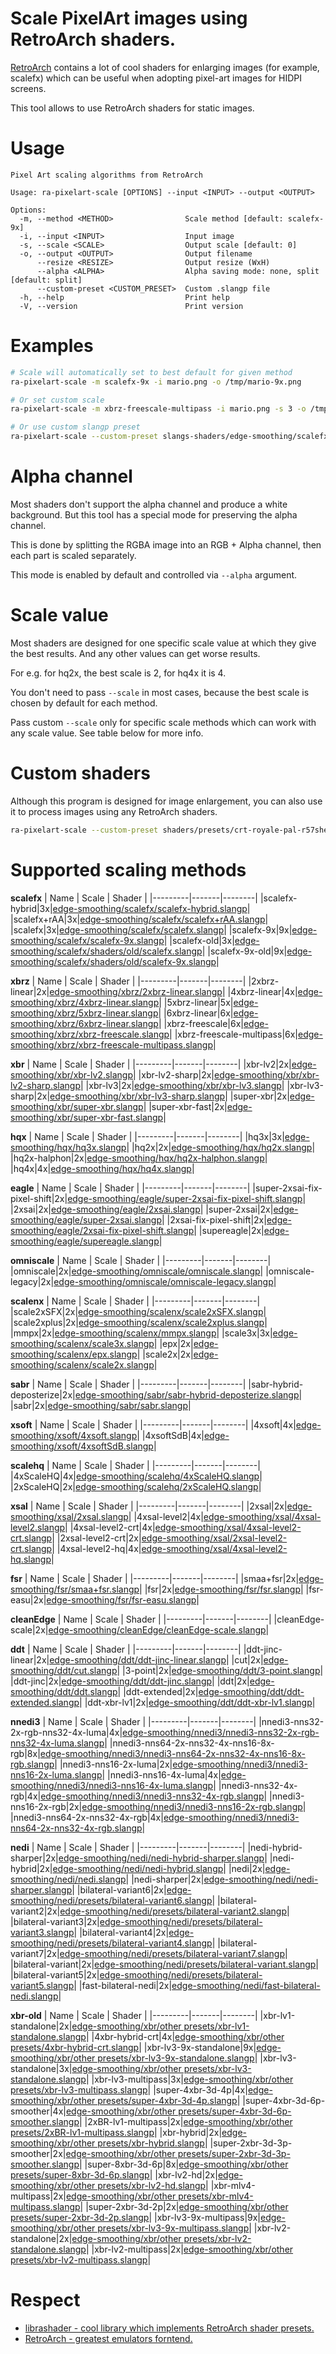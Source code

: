 # Scale PixelArt images using RetroArch shaders.
[RetroArch](https://github.com/libretro/RetroArch) contains a lot of cool shaders for enlarging images (for example, scalefx) which can be useful when adopting pixel-art images for HIDPI screens.

This tool allows to use RetroArch shaders for static images.

# Usage
```
Pixel Art scaling algorithms from RetroArch

Usage: ra-pixelart-scale [OPTIONS] --input <INPUT> --output <OUTPUT>

Options:
  -m, --method <METHOD>                Scale method [default: scalefx-9x]
  -i, --input <INPUT>                  Input image
  -s, --scale <SCALE>                  Output scale [default: 0]
  -o, --output <OUTPUT>                Output filename
      --resize <RESIZE>                Output resize (WxH)
      --alpha <ALPHA>                  Alpha saving mode: none, split [default: split]
      --custom-preset <CUSTOM_PRESET>  Custom .slangp file
  -h, --help                           Print help
  -V, --version                        Print version
```

# Examples
```bash
# Scale will automatically set to best default for given method
ra-pixelart-scale -m scalefx-9x -i mario.png -o /tmp/mario-9x.png

# Or set custom scale
ra-pixelart-scale -m xbrz-freescale-multipass -i mario.png -s 3 -o /tmp/mario-3x.png

# Or use custom slangp preset
ra-pixelart-scale --custom-preset slangs-shaders/edge-smoothing/scalefx/scalefx.slangp -i mario.png -s 3 -o /tmp/mario-3x.png
```

# Alpha channel

Most shaders don't support the alpha channel and produce a white background. But this tool has a special mode for preserving the alpha channel.

This is done by splitting the RGBA image into an RGB + Alpha channel, then each part is scaled separately.

This mode is enabled by default and controlled via `--alpha` argument.

# Scale value

Most shaders are designed for one specific scale value at which they give the best results. And any other values can get worse results.

For e.g. for hq2x, the best scale is 2, for hq4x it is 4.

You don't need to pass `--scale` in most cases, because the best scale is chosen by default for each method.

Pass custom `--scale` only for specific scale methods which can work with any scale value. See table below for more info.

# Custom shaders

Although this program is designed for image enlargement, you can also use it to process images using any RetroArch shaders.

```bash
ra-pixelart-scale --custom-preset shaders/presets/crt-royale-pal-r57shell.slangp -i /tmp/lenna.png -o /tmp/lenna_crt.png
```

# Supported scaling methods

**scalefx**
| Name    | Scale | Shader |
|---------|-------|--------|
|scalefx-hybrid|3x|[edge-smoothing/scalefx/scalefx-hybrid.slangp](https://github.com/libretro/slang-shaders/tree/master/edge-smoothing/scalefx/scalefx-hybrid.slangp)|
|scalefx+rAA|3x|[edge-smoothing/scalefx/scalefx+rAA.slangp](https://github.com/libretro/slang-shaders/tree/master/edge-smoothing/scalefx/scalefx+rAA.slangp)|
|scalefx|3x|[edge-smoothing/scalefx/scalefx.slangp](https://github.com/libretro/slang-shaders/tree/master/edge-smoothing/scalefx/scalefx.slangp)|
|scalefx-9x|9x|[edge-smoothing/scalefx/scalefx-9x.slangp](https://github.com/libretro/slang-shaders/tree/master/edge-smoothing/scalefx/scalefx-9x.slangp)|
|scalefx-old|3x|[edge-smoothing/scalefx/shaders/old/scalefx.slangp](https://github.com/libretro/slang-shaders/tree/master/edge-smoothing/scalefx/shaders/old/scalefx.slangp)|
|scalefx-9x-old|9x|[edge-smoothing/scalefx/shaders/old/scalefx-9x.slangp](https://github.com/libretro/slang-shaders/tree/master/edge-smoothing/scalefx/shaders/old/scalefx-9x.slangp)|

**xbrz**
| Name    | Scale | Shader |
|---------|-------|--------|
|2xbrz-linear|2x|[edge-smoothing/xbrz/2xbrz-linear.slangp](https://github.com/libretro/slang-shaders/tree/master/edge-smoothing/xbrz/2xbrz-linear.slangp)|
|4xbrz-linear|4x|[edge-smoothing/xbrz/4xbrz-linear.slangp](https://github.com/libretro/slang-shaders/tree/master/edge-smoothing/xbrz/4xbrz-linear.slangp)|
|5xbrz-linear|5x|[edge-smoothing/xbrz/5xbrz-linear.slangp](https://github.com/libretro/slang-shaders/tree/master/edge-smoothing/xbrz/5xbrz-linear.slangp)|
|6xbrz-linear|6x|[edge-smoothing/xbrz/6xbrz-linear.slangp](https://github.com/libretro/slang-shaders/tree/master/edge-smoothing/xbrz/6xbrz-linear.slangp)|
|xbrz-freescale|6x|[edge-smoothing/xbrz/xbrz-freescale.slangp](https://github.com/libretro/slang-shaders/tree/master/edge-smoothing/xbrz/xbrz-freescale.slangp)|
|xbrz-freescale-multipass|6x|[edge-smoothing/xbrz/xbrz-freescale-multipass.slangp](https://github.com/libretro/slang-shaders/tree/master/edge-smoothing/xbrz/xbrz-freescale-multipass.slangp)|

**xbr**
| Name    | Scale | Shader |
|---------|-------|--------|
|xbr-lv2|2x|[edge-smoothing/xbr/xbr-lv2.slangp](https://github.com/libretro/slang-shaders/tree/master/edge-smoothing/xbr/xbr-lv2.slangp)|
|xbr-lv2-sharp|2x|[edge-smoothing/xbr/xbr-lv2-sharp.slangp](https://github.com/libretro/slang-shaders/tree/master/edge-smoothing/xbr/xbr-lv2-sharp.slangp)|
|xbr-lv3|2x|[edge-smoothing/xbr/xbr-lv3.slangp](https://github.com/libretro/slang-shaders/tree/master/edge-smoothing/xbr/xbr-lv3.slangp)|
|xbr-lv3-sharp|2x|[edge-smoothing/xbr/xbr-lv3-sharp.slangp](https://github.com/libretro/slang-shaders/tree/master/edge-smoothing/xbr/xbr-lv3-sharp.slangp)|
|super-xbr|2x|[edge-smoothing/xbr/super-xbr.slangp](https://github.com/libretro/slang-shaders/tree/master/edge-smoothing/xbr/super-xbr.slangp)|
|super-xbr-fast|2x|[edge-smoothing/xbr/super-xbr-fast.slangp](https://github.com/libretro/slang-shaders/tree/master/edge-smoothing/xbr/super-xbr-fast.slangp)|

**hqx**
| Name    | Scale | Shader |
|---------|-------|--------|
|hq3x|3x|[edge-smoothing/hqx/hq3x.slangp](https://github.com/libretro/slang-shaders/tree/master/edge-smoothing/hqx/hq3x.slangp)|
|hq2x|2x|[edge-smoothing/hqx/hq2x.slangp](https://github.com/libretro/slang-shaders/tree/master/edge-smoothing/hqx/hq2x.slangp)|
|hq2x-halphon|2x|[edge-smoothing/hqx/hq2x-halphon.slangp](https://github.com/libretro/slang-shaders/tree/master/edge-smoothing/hqx/hq2x-halphon.slangp)|
|hq4x|4x|[edge-smoothing/hqx/hq4x.slangp](https://github.com/libretro/slang-shaders/tree/master/edge-smoothing/hqx/hq4x.slangp)|

**eagle**
| Name    | Scale | Shader |
|---------|-------|--------|
|super-2xsai-fix-pixel-shift|2x|[edge-smoothing/eagle/super-2xsai-fix-pixel-shift.slangp](https://github.com/libretro/slang-shaders/tree/master/edge-smoothing/eagle/super-2xsai-fix-pixel-shift.slangp)|
|2xsai|2x|[edge-smoothing/eagle/2xsai.slangp](https://github.com/libretro/slang-shaders/tree/master/edge-smoothing/eagle/2xsai.slangp)|
|super-2xsai|2x|[edge-smoothing/eagle/super-2xsai.slangp](https://github.com/libretro/slang-shaders/tree/master/edge-smoothing/eagle/super-2xsai.slangp)|
|2xsai-fix-pixel-shift|2x|[edge-smoothing/eagle/2xsai-fix-pixel-shift.slangp](https://github.com/libretro/slang-shaders/tree/master/edge-smoothing/eagle/2xsai-fix-pixel-shift.slangp)|
|supereagle|2x|[edge-smoothing/eagle/supereagle.slangp](https://github.com/libretro/slang-shaders/tree/master/edge-smoothing/eagle/supereagle.slangp)|

**omniscale**
| Name    | Scale | Shader |
|---------|-------|--------|
|omniscale|2x|[edge-smoothing/omniscale/omniscale.slangp](https://github.com/libretro/slang-shaders/tree/master/edge-smoothing/omniscale/omniscale.slangp)|
|omniscale-legacy|2x|[edge-smoothing/omniscale/omniscale-legacy.slangp](https://github.com/libretro/slang-shaders/tree/master/edge-smoothing/omniscale/omniscale-legacy.slangp)|

**scalenx**
| Name    | Scale | Shader |
|---------|-------|--------|
|scale2xSFX|2x|[edge-smoothing/scalenx/scale2xSFX.slangp](https://github.com/libretro/slang-shaders/tree/master/edge-smoothing/scalenx/scale2xSFX.slangp)|
|scale2xplus|2x|[edge-smoothing/scalenx/scale2xplus.slangp](https://github.com/libretro/slang-shaders/tree/master/edge-smoothing/scalenx/scale2xplus.slangp)|
|mmpx|2x|[edge-smoothing/scalenx/mmpx.slangp](https://github.com/libretro/slang-shaders/tree/master/edge-smoothing/scalenx/mmpx.slangp)|
|scale3x|3x|[edge-smoothing/scalenx/scale3x.slangp](https://github.com/libretro/slang-shaders/tree/master/edge-smoothing/scalenx/scale3x.slangp)|
|epx|2x|[edge-smoothing/scalenx/epx.slangp](https://github.com/libretro/slang-shaders/tree/master/edge-smoothing/scalenx/epx.slangp)|
|scale2x|2x|[edge-smoothing/scalenx/scale2x.slangp](https://github.com/libretro/slang-shaders/tree/master/edge-smoothing/scalenx/scale2x.slangp)|

**sabr**
| Name    | Scale | Shader |
|---------|-------|--------|
|sabr-hybrid-deposterize|2x|[edge-smoothing/sabr/sabr-hybrid-deposterize.slangp](https://github.com/libretro/slang-shaders/tree/master/edge-smoothing/sabr/sabr-hybrid-deposterize.slangp)|
|sabr|2x|[edge-smoothing/sabr/sabr.slangp](https://github.com/libretro/slang-shaders/tree/master/edge-smoothing/sabr/sabr.slangp)|

**xsoft**
| Name    | Scale | Shader |
|---------|-------|--------|
|4xsoft|4x|[edge-smoothing/xsoft/4xsoft.slangp](https://github.com/libretro/slang-shaders/tree/master/edge-smoothing/xsoft/4xsoft.slangp)|
|4xsoftSdB|4x|[edge-smoothing/xsoft/4xsoftSdB.slangp](https://github.com/libretro/slang-shaders/tree/master/edge-smoothing/xsoft/4xsoftSdB.slangp)|

**scalehq**
| Name    | Scale | Shader |
|---------|-------|--------|
|4xScaleHQ|4x|[edge-smoothing/scalehq/4xScaleHQ.slangp](https://github.com/libretro/slang-shaders/tree/master/edge-smoothing/scalehq/4xScaleHQ.slangp)|
|2xScaleHQ|2x|[edge-smoothing/scalehq/2xScaleHQ.slangp](https://github.com/libretro/slang-shaders/tree/master/edge-smoothing/scalehq/2xScaleHQ.slangp)|

**xsal**
| Name    | Scale | Shader |
|---------|-------|--------|
|2xsal|2x|[edge-smoothing/xsal/2xsal.slangp](https://github.com/libretro/slang-shaders/tree/master/edge-smoothing/xsal/2xsal.slangp)|
|4xsal-level2|4x|[edge-smoothing/xsal/4xsal-level2.slangp](https://github.com/libretro/slang-shaders/tree/master/edge-smoothing/xsal/4xsal-level2.slangp)|
|4xsal-level2-crt|4x|[edge-smoothing/xsal/4xsal-level2-crt.slangp](https://github.com/libretro/slang-shaders/tree/master/edge-smoothing/xsal/4xsal-level2-crt.slangp)|
|2xsal-level2-crt|2x|[edge-smoothing/xsal/2xsal-level2-crt.slangp](https://github.com/libretro/slang-shaders/tree/master/edge-smoothing/xsal/2xsal-level2-crt.slangp)|
|4xsal-level2-hq|4x|[edge-smoothing/xsal/4xsal-level2-hq.slangp](https://github.com/libretro/slang-shaders/tree/master/edge-smoothing/xsal/4xsal-level2-hq.slangp)|

**fsr**
| Name    | Scale | Shader |
|---------|-------|--------|
|smaa+fsr|2x|[edge-smoothing/fsr/smaa+fsr.slangp](https://github.com/libretro/slang-shaders/tree/master/edge-smoothing/fsr/smaa+fsr.slangp)|
|fsr|2x|[edge-smoothing/fsr/fsr.slangp](https://github.com/libretro/slang-shaders/tree/master/edge-smoothing/fsr/fsr.slangp)|
|fsr-easu|2x|[edge-smoothing/fsr/fsr-easu.slangp](https://github.com/libretro/slang-shaders/tree/master/edge-smoothing/fsr/fsr-easu.slangp)|

**cleanEdge**
| Name    | Scale | Shader |
|---------|-------|--------|
|cleanEdge-scale|2x|[edge-smoothing/cleanEdge/cleanEdge-scale.slangp](https://github.com/libretro/slang-shaders/tree/master/edge-smoothing/cleanEdge/cleanEdge-scale.slangp)|

**ddt**
| Name    | Scale | Shader |
|---------|-------|--------|
|ddt-jinc-linear|2x|[edge-smoothing/ddt/ddt-jinc-linear.slangp](https://github.com/libretro/slang-shaders/tree/master/edge-smoothing/ddt/ddt-jinc-linear.slangp)|
|cut|2x|[edge-smoothing/ddt/cut.slangp](https://github.com/libretro/slang-shaders/tree/master/edge-smoothing/ddt/cut.slangp)|
|3-point|2x|[edge-smoothing/ddt/3-point.slangp](https://github.com/libretro/slang-shaders/tree/master/edge-smoothing/ddt/3-point.slangp)|
|ddt-jinc|2x|[edge-smoothing/ddt/ddt-jinc.slangp](https://github.com/libretro/slang-shaders/tree/master/edge-smoothing/ddt/ddt-jinc.slangp)|
|ddt|2x|[edge-smoothing/ddt/ddt.slangp](https://github.com/libretro/slang-shaders/tree/master/edge-smoothing/ddt/ddt.slangp)|
|ddt-extended|2x|[edge-smoothing/ddt/ddt-extended.slangp](https://github.com/libretro/slang-shaders/tree/master/edge-smoothing/ddt/ddt-extended.slangp)|
|ddt-xbr-lv1|2x|[edge-smoothing/ddt/ddt-xbr-lv1.slangp](https://github.com/libretro/slang-shaders/tree/master/edge-smoothing/ddt/ddt-xbr-lv1.slangp)|

**nnedi3**
| Name    | Scale | Shader |
|---------|-------|--------|
|nnedi3-nns32-2x-rgb-nns32-4x-luma|4x|[edge-smoothing/nnedi3/nnedi3-nns32-2x-rgb-nns32-4x-luma.slangp](https://github.com/libretro/slang-shaders/tree/master/edge-smoothing/nnedi3/nnedi3-nns32-2x-rgb-nns32-4x-luma.slangp)|
|nnedi3-nns64-2x-nns32-4x-nns16-8x-rgb|8x|[edge-smoothing/nnedi3/nnedi3-nns64-2x-nns32-4x-nns16-8x-rgb.slangp](https://github.com/libretro/slang-shaders/tree/master/edge-smoothing/nnedi3/nnedi3-nns64-2x-nns32-4x-nns16-8x-rgb.slangp)|
|nnedi3-nns16-2x-luma|2x|[edge-smoothing/nnedi3/nnedi3-nns16-2x-luma.slangp](https://github.com/libretro/slang-shaders/tree/master/edge-smoothing/nnedi3/nnedi3-nns16-2x-luma.slangp)|
|nnedi3-nns16-4x-luma|4x|[edge-smoothing/nnedi3/nnedi3-nns16-4x-luma.slangp](https://github.com/libretro/slang-shaders/tree/master/edge-smoothing/nnedi3/nnedi3-nns16-4x-luma.slangp)|
|nnedi3-nns32-4x-rgb|4x|[edge-smoothing/nnedi3/nnedi3-nns32-4x-rgb.slangp](https://github.com/libretro/slang-shaders/tree/master/edge-smoothing/nnedi3/nnedi3-nns32-4x-rgb.slangp)|
|nnedi3-nns16-2x-rgb|2x|[edge-smoothing/nnedi3/nnedi3-nns16-2x-rgb.slangp](https://github.com/libretro/slang-shaders/tree/master/edge-smoothing/nnedi3/nnedi3-nns16-2x-rgb.slangp)|
|nnedi3-nns64-2x-nns32-4x-rgb|4x|[edge-smoothing/nnedi3/nnedi3-nns64-2x-nns32-4x-rgb.slangp](https://github.com/libretro/slang-shaders/tree/master/edge-smoothing/nnedi3/nnedi3-nns64-2x-nns32-4x-rgb.slangp)|

**nedi**
| Name    | Scale | Shader |
|---------|-------|--------|
|nedi-hybrid-sharper|2x|[edge-smoothing/nedi/nedi-hybrid-sharper.slangp](https://github.com/libretro/slang-shaders/tree/master/edge-smoothing/nedi/nedi-hybrid-sharper.slangp)|
|nedi-hybrid|2x|[edge-smoothing/nedi/nedi-hybrid.slangp](https://github.com/libretro/slang-shaders/tree/master/edge-smoothing/nedi/nedi-hybrid.slangp)|
|nedi|2x|[edge-smoothing/nedi/nedi.slangp](https://github.com/libretro/slang-shaders/tree/master/edge-smoothing/nedi/nedi.slangp)|
|nedi-sharper|2x|[edge-smoothing/nedi/nedi-sharper.slangp](https://github.com/libretro/slang-shaders/tree/master/edge-smoothing/nedi/nedi-sharper.slangp)|
|bilateral-variant6|2x|[edge-smoothing/nedi/presets/bilateral-variant6.slangp](https://github.com/libretro/slang-shaders/tree/master/edge-smoothing/nedi/presets/bilateral-variant6.slangp)|
|bilateral-variant2|2x|[edge-smoothing/nedi/presets/bilateral-variant2.slangp](https://github.com/libretro/slang-shaders/tree/master/edge-smoothing/nedi/presets/bilateral-variant2.slangp)|
|bilateral-variant3|2x|[edge-smoothing/nedi/presets/bilateral-variant3.slangp](https://github.com/libretro/slang-shaders/tree/master/edge-smoothing/nedi/presets/bilateral-variant3.slangp)|
|bilateral-variant4|2x|[edge-smoothing/nedi/presets/bilateral-variant4.slangp](https://github.com/libretro/slang-shaders/tree/master/edge-smoothing/nedi/presets/bilateral-variant4.slangp)|
|bilateral-variant7|2x|[edge-smoothing/nedi/presets/bilateral-variant7.slangp](https://github.com/libretro/slang-shaders/tree/master/edge-smoothing/nedi/presets/bilateral-variant7.slangp)|
|bilateral-variant|2x|[edge-smoothing/nedi/presets/bilateral-variant.slangp](https://github.com/libretro/slang-shaders/tree/master/edge-smoothing/nedi/presets/bilateral-variant.slangp)|
|bilateral-variant5|2x|[edge-smoothing/nedi/presets/bilateral-variant5.slangp](https://github.com/libretro/slang-shaders/tree/master/edge-smoothing/nedi/presets/bilateral-variant5.slangp)|
|fast-bilateral-nedi|2x|[edge-smoothing/nedi/fast-bilateral-nedi.slangp](https://github.com/libretro/slang-shaders/tree/master/edge-smoothing/nedi/fast-bilateral-nedi.slangp)|

**xbr-old**
| Name    | Scale | Shader |
|---------|-------|--------|
|xbr-lv1-standalone|2x|[edge-smoothing/xbr/other presets/xbr-lv1-standalone.slangp](https://github.com/libretro/slang-shaders/tree/master/edge-smoothing/xbr/other%20presets/xbr-lv1-standalone.slangp)|
|4xbr-hybrid-crt|4x|[edge-smoothing/xbr/other presets/4xbr-hybrid-crt.slangp](https://github.com/libretro/slang-shaders/tree/master/edge-smoothing/xbr/other%20presets/4xbr-hybrid-crt.slangp)|
|xbr-lv3-9x-standalone|9x|[edge-smoothing/xbr/other presets/xbr-lv3-9x-standalone.slangp](https://github.com/libretro/slang-shaders/tree/master/edge-smoothing/xbr/other%20presets/xbr-lv3-9x-standalone.slangp)|
|xbr-lv3-standalone|3x|[edge-smoothing/xbr/other presets/xbr-lv3-standalone.slangp](https://github.com/libretro/slang-shaders/tree/master/edge-smoothing/xbr/other%20presets/xbr-lv3-standalone.slangp)|
|xbr-lv3-multipass|3x|[edge-smoothing/xbr/other presets/xbr-lv3-multipass.slangp](https://github.com/libretro/slang-shaders/tree/master/edge-smoothing/xbr/other%20presets/xbr-lv3-multipass.slangp)|
|super-4xbr-3d-4p|4x|[edge-smoothing/xbr/other presets/super-4xbr-3d-4p.slangp](https://github.com/libretro/slang-shaders/tree/master/edge-smoothing/xbr/other%20presets/super-4xbr-3d-4p.slangp)|
|super-4xbr-3d-6p-smoother|4x|[edge-smoothing/xbr/other presets/super-4xbr-3d-6p-smoother.slangp](https://github.com/libretro/slang-shaders/tree/master/edge-smoothing/xbr/other%20presets/super-4xbr-3d-6p-smoother.slangp)|
|2xBR-lv1-multipass|2x|[edge-smoothing/xbr/other presets/2xBR-lv1-multipass.slangp](https://github.com/libretro/slang-shaders/tree/master/edge-smoothing/xbr/other%20presets/2xBR-lv1-multipass.slangp)|
|xbr-hybrid|2x|[edge-smoothing/xbr/other presets/xbr-hybrid.slangp](https://github.com/libretro/slang-shaders/tree/master/edge-smoothing/xbr/other%20presets/xbr-hybrid.slangp)|
|super-2xbr-3d-3p-smoother|2x|[edge-smoothing/xbr/other presets/super-2xbr-3d-3p-smoother.slangp](https://github.com/libretro/slang-shaders/tree/master/edge-smoothing/xbr/other%20presets/super-2xbr-3d-3p-smoother.slangp)|
|super-8xbr-3d-6p|8x|[edge-smoothing/xbr/other presets/super-8xbr-3d-6p.slangp](https://github.com/libretro/slang-shaders/tree/master/edge-smoothing/xbr/other%20presets/super-8xbr-3d-6p.slangp)|
|xbr-lv2-hd|2x|[edge-smoothing/xbr/other presets/xbr-lv2-hd.slangp](https://github.com/libretro/slang-shaders/tree/master/edge-smoothing/xbr/other%20presets/xbr-lv2-hd.slangp)|
|xbr-mlv4-multipass|2x|[edge-smoothing/xbr/other presets/xbr-mlv4-multipass.slangp](https://github.com/libretro/slang-shaders/tree/master/edge-smoothing/xbr/other%20presets/xbr-mlv4-multipass.slangp)|
|super-2xbr-3d-2p|2x|[edge-smoothing/xbr/other presets/super-2xbr-3d-2p.slangp](https://github.com/libretro/slang-shaders/tree/master/edge-smoothing/xbr/other%20presets/super-2xbr-3d-2p.slangp)|
|xbr-lv3-9x-multipass|9x|[edge-smoothing/xbr/other presets/xbr-lv3-9x-multipass.slangp](https://github.com/libretro/slang-shaders/tree/master/edge-smoothing/xbr/other%20presets/xbr-lv3-9x-multipass.slangp)|
|xbr-lv2-standalone|2x|[edge-smoothing/xbr/other presets/xbr-lv2-standalone.slangp](https://github.com/libretro/slang-shaders/tree/master/edge-smoothing/xbr/other%20presets/xbr-lv2-standalone.slangp)|
|xbr-lv2-multipass|2x|[edge-smoothing/xbr/other presets/xbr-lv2-multipass.slangp](https://github.com/libretro/slang-shaders/tree/master/edge-smoothing/xbr/other%20presets/xbr-lv2-multipass.slangp)|

# Respect
- [librashader - cool library which implements RetroArch shader presets.](https://github.com/SnowflakePowered/librashader)
- [RetroArch - greatest emulators forntend.](https://github.com/libretro/RetroArch)
